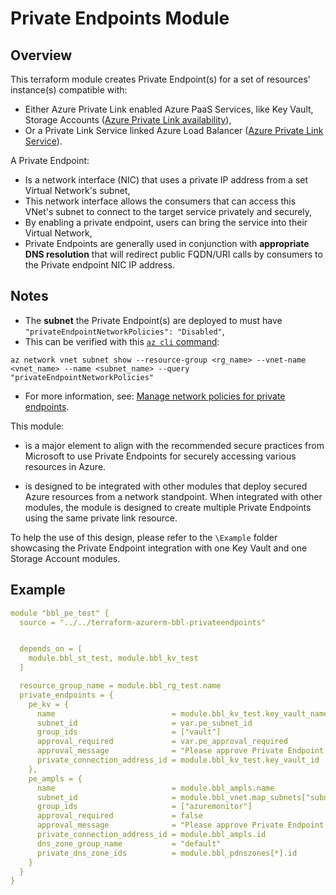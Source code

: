 # Private Endpoints Module

## Overview

This terraform module creates Private Endpoint(s) for a set of resources' instance(s) compatible with:

- Either Azure Private Link enabled Azure PaaS Services, like Key Vault, Storage Accounts ([Azure Private Link availability](https://docs.microsoft.com/en-us/azure/private-link/availability)),
- Or a Private Link Service linked Azure Load Balancer ([Azure Private Link Service](https://docs.microsoft.com/en-us/azure/private-link/private-link-service-overview)).

A Private Endpoint:

- Is a network interface (NIC) that uses a private IP address from a set Virtual Network's subnet,
- This network interface allows the consumers that can access this VNet's subnet to connect to the target service privately and securely,
- By enabling a private endpoint, users can bring the service into their Virtual Network,
- Private Endpoints are generally used in conjunction with **appropriate DNS resolution** that will redirect public FQDN/URI calls by consumers to the Private endpoint NIC IP address.

## Notes

- The **subnet** the Private Endpoint(s) are deployed to must have `"privateEndpointNetworkPolicies": "Disabled"`,
- This can be verified with this [`az cli` command](https://docs.microsoft.com/en-us/cli/azure/network/vnet/subnet?view=azure-cli-latest#az-network-vnet-subnet-show):

```cli
az network vnet subnet show --resource-group <rg_name> --vnet-name <vnet_name> --name <subnet_name> --query "privateEndpointNetworkPolicies"
```

- For more information, see: [Manage network policies for private endpoints](https://docs.microsoft.com/en-us/azure/private-link/disable-private-endpoint-network-policy).

This module:

- is a major element to align with the recommended secure practices from Microsoft to use Private Endpoints for securely accessing various resources in Azure.

- is designed to be integrated with other modules that deploy secured Azure resources from a network standpoint. When integrated with other modules, the module is designed to create multiple Private Endpoints using the same private link resource.

To help the use of this design, please refer to the `\Example` folder showcasing the Private Endpoint integration with one Key Vault and one Storage Account modules.

## Example

```yaml
module "bbl_pe_test" {
  source = "../../terraform-azurerm-bbl-privateendpoints"


  depends_on = [
    module.bbl_st_test, module.bbl_kv_test
  ]

  resource_group_name = module.bbl_rg_test.name
  private_endpoints = {
    pe_kv = {
      name                          = module.bbl_kv_test.key_vault_name
      subnet_id                     = var.pe_subnet_id
      group_ids                     = ["vault"]
      approval_required             = var.pe_approval_required
      approval_message              = "Please approve Private Endpoint connection for ${module.bbl_kv_test.key_vault_name}"
      private_connection_address_id = module.bbl_kv_test.key_vault_id
    },
    pe_ampls = {
      name                          = module.bbl_ampls.name
      subnet_id                     = module.bbl_vnet.map_subnets["subnet-pe"].id
      group_ids                     = ["azuremonitor"]
      approval_required             = false
      approval_message              = "Please approve Private Endpoint connection for ${module.bbl_ampls.name}"
      private_connection_address_id = module.bbl_ampls.id
      dns_zone_group_name           = "default"
      private_dns_zone_ids          = module.bbl_pdnszones[*].id
    }
  }
}
```
